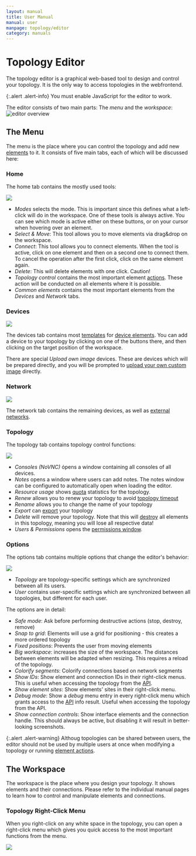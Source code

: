 ```yaml
---
layout: manual
title: User Manual
manual: user
manpage: topology/editor
category: manuals
---
```


# Topology Editor

The topology editor is a graphical web-based tool to design and control your topology. It is the only way to access topologies in the webfrontend.

{:.alert .alert-info}
You must enable JavaScript for the editor to work.

The editor consists of two main parts: The _menu_ and the _workspace_:
![editor overview](../../img/editor_overview.png)


## <a name="menu"></a>The Menu

The menu is the place where you can control the topology and add new [elements](../../element) to it. It consists of five main tabs, each of which will be discussed here:

### Home

The home tab contains the mostly used tools:

![](../../img/editor-home-tab.png)

* <a name="mode"></a>*Modes* selects the mode. This is important since this defines what a left-click will do in the workspace. One of these tools is always active. You can see which mode is active either on these buttons, or on your cursor when hovering over an element.
 * _Select & Move_: This tool allows you to move elements via drag&drop on the workspace.
 * _Connect_: This tool allows you to connect elements. When the tool is active, click on one element and then on a second one to connect them. To cancel the operation after the first click, click on the same element again.
 * _Delete_: This will delete elements with one click. Caution!
* *Topology control* contains the most important element [actions](../../element/action). These action will be conducted on all elements where it is possible.
* *Common elements* contains the most important elements from the _Devices_ and _Network_ tabs.

### Devices

![](../../img/editor-devices-tab.png)

The devices tab contains most [templates](../../element/template) for [device elements](../../element/device). You can add a device to your topology by clicking on one of the buttons there, and then clicking on the target position of the workspace.

There are special _Upload own image_ devices. These are devices which will be prepared directly, and you will be prompted to [upload your own custom image](../../elememt/image) directly.

### Network

![](../../img/editor-network-tab.png)

The network tab contains the remaining devices, as well as [external networks](../../element/external_network).

### Topology

The topology tab contains topology control functions:

![](../../img/editor-topology-tab.png)

* *Consoles (NoVNC)* ópens a window containing all consoles of all devices.
* *Notes* opens a window where users can add notes. The notes window can be configured to automatically open when loading the editor.
* *Resource usage* shows [quota](../../account#quota) statistics for the topology.
* *Renew* allows you to renew your topology to avoid [topology timeout](..#timeout)
* *Rename* allows you to change the name of your topology
* *Export* can [export](..#export) your topology
* *Delete* will remove your topology. Note that this will [destroy](../../element/action#destroy) all elements in this topology, meaning you will lose all respective data!
* *Users & Permissions* opens the [permissions window](../permission).

### Options

The options tab contains multiple options that change the editor's behavior:

![](../../img/editor-options-tab.png)

* *Topology* are topology-specific settings which are synchronized between all its users.
* *User* contains user-specific settings which are synchronized between all topologies, but different for each user.

The options are in detail:

* _Safe mode_: Ask before performing destructive actions (stop, destroy, remove)
* _Snap to grid_: Elements will use a grid for positioning - this creates a more ordered topology
* _Fixed positions_: Prevents the user from moving elements
* _Big workspace_: increases the size of the workspace. The distances between elements will be adapted when resizing. This requires a reload of the topology.
* _Colorify segments_: Colorify connections based on network segments
* _Show IDs_: Show element and connection IDs in their right-click menus. This is useful when accessing the topology from the [API](../../api).
* _Show element sites_: Show elements' sites in their right-click menu.
* _Debug mode_: Show a _debug_ menu entry in every right-click menu which grants access to the [API](../api) info result. Useful when accessing the topology from the API.
* _Show connection controls_: Show interface elements and the connection handle. This should always be active, but disabling it will result in better-looking screenshots.

{:.alert .alert-warning}
Althoug topologies can be shared between users, the editor should not be used by multiple users at once when modifying a topology or running [element actions](../../element/action).


## The Workspace

The workspace is the place where you design your topology. It shows elements and their connections. Please refer to the individual manual pages to learn how to control and manipulate elements and connections.


### Topology Right-Click Menu

When you right-click on any white space in the topology, you can open a right-click menu which gives you quick access to the most important functions from the menu.

![](../../img/topology-rightclick.png)


